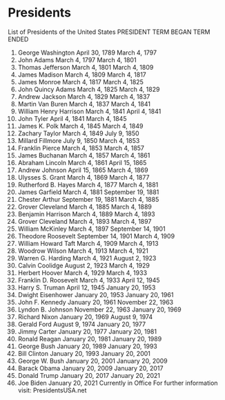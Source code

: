 # Presidents
List of Presidents of the United States
PRESIDENT TERM BEGAN TERM ENDED
 1. George Washington April 30, 1789 March 4, 1797
 2. John Adams March 4, 1797 March 4, 1801
 3. Thomas Jefferson March 4, 1801 March 4, 1809
 4. James Madison March 4, 1809 March 4, 1817
 5. James Monroe March 4, 1817 March 4, 1825
 6. John Quincy Adams March 4, 1825 March 4, 1829
 7. Andrew Jackson March 4, 1829 March 4, 1837
 8. Martin Van Buren March 4, 1837 March 4, 1841
 9. William Henry Harrison March 4, 1841 April 4, 1841
10. John Tyler April 4, 1841 March 4, 1845
11. James K. Polk March 4, 1845 March 4, 1849
12. Zachary Taylor March 4, 1849 July 9, 1850
13. Millard Fillmore July 9, 1850 March 4, 1853
14. Franklin Pierce March 4, 1853 March 4, 1857
15. James Buchanan March 4, 1857 March 4, 1861
16. Abraham Lincoln March 4, 1861 April 15, 1865
17. Andrew Johnson April 15, 1865 March 4, 1869
18. Ulysses S. Grant March 4, 1869 March 4, 1877
19. Rutherford B. Hayes March 4, 1877 March 4, 1881
20. James Garfield March 4, 1881 September 19, 1881
21. Chester Arthur September 19, 1881 March 4, 1885
22. Grover Cleveland March 4, 1885 March 4, 1889
23. Benjamin Harrison March 4, 1889 March 4, 1893
24. Grover Cleveland March 4, 1893 March 4, 1897
25. William McKinley March 4, 1897 September 14, 1901
26. Theodore Roosevelt September 14, 1901 March 4, 1909
27. William Howard Taft March 4, 1909 March 4, 1913
28. Woodrow Wilson March 4, 1913 March 4, 1921
29. Warren G. Harding March 4, 1921 August 2, 1923
30. Calvin Coolidge August 2, 1923 March 4, 1929
31. Herbert Hoover March 4, 1929 March 4, 1933
32. Franklin D. Roosevelt March 4, 1933 April 12, 1945
33. Harry S. Truman April 12, 1945 January 20, 1953
34. Dwight Eisenhower January 20, 1953 January 20, 1961
35. John F. Kennedy January 20, 1961 November 22, 1963
36. Lyndon B. Johnson November 22, 1963 January 20, 1969
37. Richard Nixon January 20, 1969 August 9, 1974
38. Gerald Ford August 9, 1974 January 20, 1977
39. Jimmy Carter January 20, 1977 January 20, 1981
40. Ronald Reagan January 20, 1981 January 20, 1989
41. George Bush January 20, 1989 January 20, 1993
42. Bill Clinton January 20, 1993 January 20, 2001
43. George W. Bush January 20, 2001 January 20, 2009
44. Barack Obama January 20, 2009 January 20, 2017
45. Donald Trump January 20, 2017 January 20, 2021
46. Joe Biden January 20, 2021 Currently in Office
For further information visit: PresidentsUSA.net
